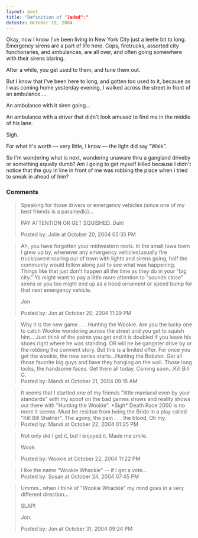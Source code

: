```yaml
---
layout: post
title: "Definition of "Jaded":"
datestr: October 19, 2004
---
```


Okay,  now I know I've been living in New York City just a <span class="reallyreally">leetle bit</span> to long.  Emergency sirens are a part of life here.  Cops, firetrucks, assorted city functionaries, and ambulances, are all over, and often going somewhere with their sirens blaring.

After a while, you get used to them, and tune them out.

But I know that I've been here to long, and gotten too used to it, because as I was coming home yesterday evening, I walked across the street in front of an ambulance....

An ambulance with it siren going...

An ambulance with a driver that didn't look amused to find me in the middle of his lane.

Sigh.

For what it's worth &mdash; very little, I know &mdash; the light <span class="reallyreally">did</span> say &quot;Walk&quot;.

So I'm wondering what is next, wandering unaware thru a gangland driveby or something equally dumb?  Am I going to get myself killed because I didn't notice that the guy in line in front of me was robbing the place when i tried to sneak in ahead of him?

### Comments

<blockquote>
Speaking for those drivers or emergency vehicles (since one of my best friends is a paramedic)...

PAY ATTENTION OR GET SQUISHED.  Duh!
<div class="post-meta">Posted by: Jolie at October 20, 2004 05:35 PM</div> </blockquote>
<blockquote>
Ah, you have forgotten your midwestern roots.  In the small Iowa town I grew up by, whenever any emergency vehicles(usually fire trucks)went roaring out of town with lights and sirens going, half the community would follow along just to see what was happening.  Things like that just don't happen all the time as they do in your "big city."  Ya might want to pay a little more attention to "sounds close" sirens or you too might end up as a hood ornament or speed bump for that next emergency vehicle.

Jon<br />

<div class="post-meta">Posted by: Jon at October 20, 2004 11:29 PM</div> </blockquote>
<blockquote>
Why it is the new game . . . Hunting the Wookie.  Are you the lucky one to catch Wookie wondering across the street and you get to squish him... Just think of the points you get and it is doubled if you leave his shoes right where he was standing. OR will he be gangster drive by or the robbing the convient story. But this is a limited offer.  For once you get the wookie, the new series starts...Hunting the Bobster. Get all those favorite big guys and have they hanging on the wall. Those long locks, the handsome faces.  Get them all today.  Coming soon...Kill Bill G. 
<div class="post-meta">Posted by: Mandi at October 21, 2004 09:15 AM</div> </blockquote>
<blockquote>
It seems that I startled one of my friends "little maniacal even by your standards" with my spoof on the bad games shows and reality shows out there with "Hunting the Wookie".  *Sigh* Death Race 2000 is no more it seems. Must be residue from being the Bride in a play called "Kill Bill Shatner".  The agony, the pain . . . the blood, Oh my. 
<div class="post-meta">Posted by: Mandi at October 22, 2004 01:25 PM</div> </blockquote>
<blockquote>
Not only did I get it, but I enjoyed it.  Made me smile.

Wook
<div class="post-meta">Posted by: Wookie at October 22, 2004 11:22 PM</div> </blockquote>
<blockquote>
I like the name "Wookie Whackie" -- if I get a vote... 
<div class="post-meta">Posted by: Susan at October 24, 2004 07:45 PM</div> </blockquote>
<blockquote>
Ummm...when I think of "Wookie Whackie" my mind goes in a very different direction...

SLAP!

Jon.<br />

<div class="post-meta">Posted by: Jon at October 31, 2004 09:24 PM</div> </blockquote>

